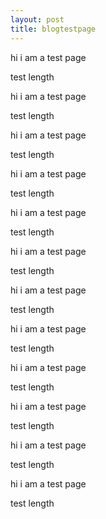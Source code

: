 ```yaml
---
layout: post
title: blogtestpage
---
```


hi i am a test page

test length

hi i am a test page

test length

hi i am a test page

test length

hi i am a test page

test length

hi i am a test page

test length

hi i am a test page

test length

hi i am a test page

test length

hi i am a test page

test length

hi i am a test page

test length

hi i am a test page

test length

hi i am a test page

test length

hi i am a test page

test length
